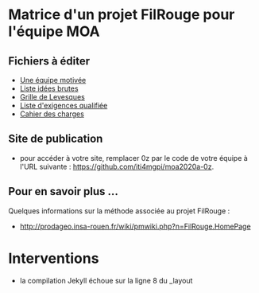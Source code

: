 # Matrice d'un projet FilRouge pour l'équipe MOA

## Fichiers à éditer
 - [Une équipe motivée](1.INIT/102)
 - [Liste idées brutes](1.INIT/105.liste_idees_brutes.md)
 - [Grille de Levesques](1.INIT/110.grille_levesque.md)
 - [Liste d'exigences qualifiée](1.INIT/112.liste_exigences_qualifiees.md)
 - [Cahier des charges](1.INIT/120.cdc.md)
 

## Site de publication
 - pour accéder à votre site, remplacer 0z par le code de votre équipe à l'URL suivante : https://github.com/iti4mgpi/moa2020a-0z.

## Pour en savoir plus ...
Quelques informations sur la méthode associée au projet FilRouge :
* http://prodageo.insa-rouen.fr/wiki/pmwiki.php?n=FilRouge.HomePage

# Interventions

 - la compilation Jekyll échoue sur la ligne 8 du _layout

